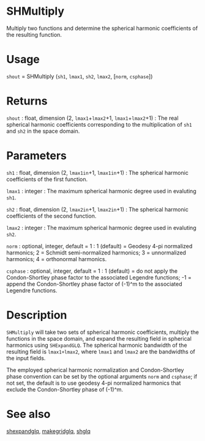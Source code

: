 # SHMultiply

Multiply two functions and determine the spherical harmonic coefficients of the resulting function.

# Usage

`shout` = SHMultiply (`sh1`, `lmax1`, `sh2`, `lmax2`, [`norm`, `csphase`])

# Returns

`shout` : float, dimension (2, `lmax1`+`lmax2`+1, `lmax1`+`lmax2`+1)
:   The real spherical harmonic coefficients corresponding to the multiplication of `sh1` and `sh2` in the space domain.

# Parameters

`sh1` : float, dimension (2, `lmax1in`+1, `lmax1in`+1)
:   The spherical harmonic coefficients of the first function.

`lmax1` : integer
:   The maximum spherical harmonic degree used in evaluting `sh1`.

`sh2` : float, dimension (2, `lmax2in`+1, `lmax2in`+1)
:   The spherical harmonic coefficients of the second function.

`lmax2` : integer
:   The maximum spherical harmonic degree used in evaluting `sh2`.

`norm` : optional, integer, default = 1
:   1 (default) = Geodesy 4-pi normalized harmonics; 2 = Schmidt semi-normalized harmonics; 3 = unnormalized harmonics; 4 = orthonormal harmonics.

`csphase` : optional, integer, default = 1
:   1 (default) = do not apply the Condon-Shortley phase factor to the associated Legendre functions; -1 = append the Condon-Shortley phase factor of (-1)^m to the associated Legendre functions.

# Description

`SHMultiply` will take two sets of spherical harmonic coefficients, multiply the functions in the space domain, and expand the resulting field in spherical harmonics using `SHExpandGLQ`. The spherical harmonic bandwidth of the resulting field is `lmax1+lmax2`, where `lmax1` and `lmax2` are the bandwidths of the input fields.

The employed spherical harmonic normalization and Condon-Shortley phase convention can be set by the optional arguments `norm` and `csphase`; if not set, the default is to use geodesy 4-pi normalized harmonics that exclude the Condon-Shortley phase of (-1)^m.

# See also

[shexpandglq](pyshexpandglq.html), [makegridglq](pymakegridglq.html), [shglq](pyshglq.html)
